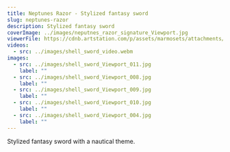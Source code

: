 ```yaml
---
title: Neptunes Razor - Stylized fantasy sword
slug: neptunes-razor
description: Stylized fantasy sword
coverImage: ../images/neputnes_razor_signature_Viewport.jpg
viewerFile: https://cdnb.artstation.com/p/assets/marmosets/attachments/041/407/587/original/neptunes_razor.mview?1631622475=
videos:
  - src: ../images/shell_sword_video.webm
images:
  - src: ../images/shell_sword_Viewport_011.jpg
    label: ""
  - src: ../images/shell_sword_Viewport_008.jpg
    label: ""
  - src: ../images/shell_sword_Viewport_009.jpg
    label: ""
  - src: ../images/shell_sword_Viewport_010.jpg
    label: ""
  - src: ../images/shell_sword_Viewport_004.jpg
    label: ""
---
```


Stylized fantasy sword with a nautical theme.